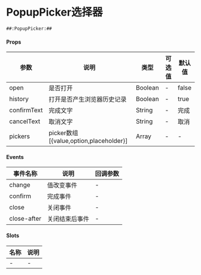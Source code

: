 # PopupPicker选择器

```
##:PopupPicker:##
```

#### Props
| 参数      | 说明    | 类型      | 可选值       | 默认值   |
|---------- |-------- |---------- |------------- |--------- |
| open     | 是否打开   | Boolean  |   -       |    false    |
| history     | 打开是否产生浏览器历史记录   | Boolean  |   -       |    true    |
| confirmText     | 完成文字   | String  |   -       |    完成    |
| cancelText     | 取消文字   | String  |   -       |    取消    |
| pickers     | picker数组[{value,option,placeholder}]   | Array  |   -       |    -    |

#### Events
| 事件名称 | 说明 | 回调参数 |
|---------|--------|---------|
| change | 值改变事件 | - |
| confirm | 完成事件 | - |
| close | 关闭事件 | - |
| close-after | 关闭结束后事件 | - |

#### Slots
| 名称 | 说明 | 
|---------|--------|
| - | - |